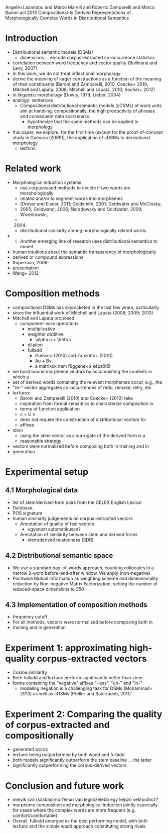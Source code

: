 Angeliki Lazaridou and Marco Marelli and Roberto Zamparelli and Marco Baroni
acl 2013
Compositional-ly Derived Representations of Morphologically Complex Words in
Distributional Semantics

# Introduction

* Distributional semantic models (DSMs)
  * dimensions ... encode corpus-extracted co-occurrence statistics
* correlation between word frequency and vector quality
  (Bullinaria and Levy, 2007)
* In this work, we do not treat inflectional morphology
* derive the meaning of larger constructions
  as a function of the meaning of their constituents
  (Baroni and Zamparelli, 2010; Coecke+ 2010; Mitchell and Lapata, 2008;
  Mitchell and Lapata, 2010; Socher+ 2012)
* in linguistic morphology (Dowty, 1979; Lieber, 2004)
* analogy: sentences
  * Compositional distributional semantic models (cDSMs) of word units
    aim at handling, compositionally, the high productivity of phrases and
    consequent data sparseness
    * hypothesize that the same methods can be applied to morphology
* this paper, we explore, for the first time (except for the proof-of-concept
  study in Guevara (2009)), the application of cDSMs to derivational morphology
  * lexfunc

# Related work

* Morphological induction systems
  * use corpusbased methods to decide if two words are morphologically
  * related and/or to segment words into morphemes
  * (Dreyer and Eisner, 2011; Goldsmith, 2001; Goldwater and McClosky,
  * 2005; Goldwater, 2006; Naradowsky and Goldwater, 2009; Wicentowski,
  * 2004)
  * distributional similarity among morphologically related words
* * Another emerging line of research uses distributional semantics to model
* human intuitions about the semantic transparency of morphologically
* derived or compound expressions
*   Kuperman, 2009;
  * presentation
*   Wang+ 2012

# Composition methods

* compositional DSMs has skyrocketed in the last few years, particularly
* since the influential work of Mitchell and Lapata (2008; 2009; 2010)
* Mitchell and Lapata proposed
  * component-wise operations
    * *mult*iplicative
    * *w*eighter *add*itive
      * \alpha u + \beta v
    * dilation
    * fulladd
      * Guevara (2010) and Zanzotto+ (2010)
      * Au + Bv
      * a mátrixok nem függenek a képzőtől
* we build bound morpheme vectors by accumulating the contexts in which a
* set of derived words containing the relevant morphemes occur, e.g., the
* "re-" vector aggregates co-occurrences of redo, remake, retry, etc
* lexfuncc
  * Baroni and Zamparelli (2010) and Coecke+ (2010) take
  * inspiration from formal semantics to characterize composition in
  * terms of function application
  * c = U v
  * does not require the construction of distributional vectors for
  * affixes
* *stem*
  * using the stem vector as a surrogate of the derived form is a
  * reasonable strategy
* vectors were normalized before composing both in training and in
* generation

# Experimental setup

## 4.1 Morphological data

* list of stem/derived-form pairs from the CELEX English Lexical
* Database,
* POS signature
* human similarity judgements on corpus-extracted vectors
  * Annotation of quality of test vectors
    * ugyanezt automatikusan?
  * Annotation of similarity between stem and derived forms
    * stem/derived relatedness (SDR)

## 4.2 Distributional semantic space

* We use a standard bag-of-words approach, counting collocates in a narrow
  2-word before-and-after window. We apply (non-negative)
* Pointwise Mutual Information as weighting scheme and dimensionality reduction
  by Non-negative Matrix Factorization, setting the number of reduced-space
  dimensions to 350

## 4.3 Implementation of composition methods

* frequency cutoff
* For all methods, vectors were normalized before composing both in
* training and in generation

# Experiment 1: approximating high-quality corpus-extracted vectors

* Cosine similarity
* Both fulladd and lexfunc perform significantly better than stem
* forms containing the “negative” affixes "-less", "un-" and "in-"
  * modeling negation is a challenging task for
    DSMs (Mohammad+ 2013) as well as cDSMs (Preller and Sadrzadeh, 2011)

# Experiment 2: Comparing the quality of corpus-extracted and compositionally

* generated words
* 	lexfunc being outperformed by both wadd and fulladd
  * both models significantly outperform the stem baseline ... the latter
  * significantly outperforming the corpus-derived vectors

# Conclusion and future work

* melyik szó (szabad morféma) van legközelebb egy képző vektorához?
* morpheme composition and morphological induction jointly
  especially for cases where the complex words are more frequent
  (e.g.  comfort/comfortable)
* Overall, fulladd emerged as the best performing model, with both lexfunc and
  the simple wadd approach constituting strong rivals
